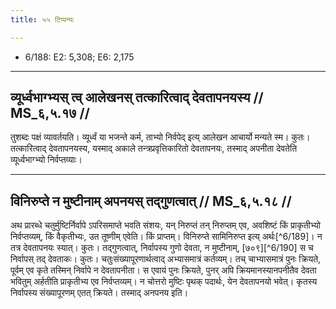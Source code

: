 ```yaml
---
title: ५५ टिप्पन्यः

---
```

- 6/188: E2: 5,308; E6: 2,175

____________________________________________


## व्यूर्ध्वभाग्भ्यस् त्व् आलेखनस् तत्कारित्वाद् देवतापनयस्य // MS_६,५.१७ //

तुशब्दः पक्षं व्यावर्तयति। व्यूर्ध्वं या भजन्ते कर्म, ताभ्यो निर्वपेद् इत्य् आलेखन आचार्यो मन्यते स्म। कुतः। तत्कारित्वाद् देवतापनयस्य, यस्माद् अकाले तन्त्रप्रवृत्तिकारितो देवतापनयः, तस्माद् अपनीता देवतेति व्यूर्ध्वभाग्भ्यो निर्वप्तव्याः।


____________________________________________


## विनिरुप्ते न मुष्टीनाम् अपनयस् तद्गुणत्वात् // MS_६,५.१८ //

अथ प्रारब्धे चतुर्मुष्टिर्निर्वापे ऽपरिसमाप्ते भवति संशयः, यन् निरुप्तं तन् निरुप्तम् एव, अवशिष्टं किं प्राकृतीभ्यो निर्वप्तव्यम्, किं वैकृतीभ्यः, उत तूष्णीम् एवेति। किं प्राप्तम्। विनिरुप्ते सामिनिरुप्त इत्य् अर्थः[^6/189]। न तत्र देवतापनयः स्यात्। कुतः। तद्गुणत्वात्, निर्वापस्य गुणो देवता, न मुष्टीनाम्, [७०९][^6/190] स च निर्वापस् तद् देवताकः। कुतः। चतुःसंख्यापूरणार्थत्वाद् अभ्यासमात्रं कर्तव्यम्। तच् चाभ्यासमात्रं पुनः क्रियते, पूर्वम् एव कृते तस्मिन् निर्वापे न देवतापनीता। स एवायं पुनः क्रियते, पुनर् अपि क्रियमानस्यानपनीतैव देवता भवितुम् अर्हतीति प्राकृतीभ्य एव निर्वप्तव्यम्। न चोत्तरो मुष्टिः पृथक् पदार्थः, येन देवतापनयो भवेत्। कृतस्य निर्वापस्य संख्यापूरणम् एतत् क्रियते। तस्माद् अनपनय इति।

